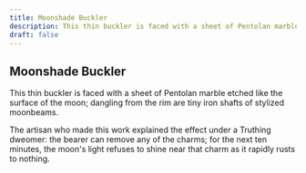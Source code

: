 ```yaml
---
title: Moonshade Buckler
description: This thin buckler is faced with a sheet of Pentolan marble etched like the surface of the moon; dangling from the rim are tiny iron shafts of stylized moonbeams....
draft: false
---
```


## Moonshade Buckler

This thin buckler is faced with a sheet of Pentolan marble etched like the surface of the moon; dangling from the rim are tiny iron shafts of stylized moonbeams.

The artisan who made this work explained the effect under a Truthing dweomer: the bearer can remove any of the charms; for the next ten minutes, the moon's light refuses to shine near that charm as it rapidly rusts to nothing.
